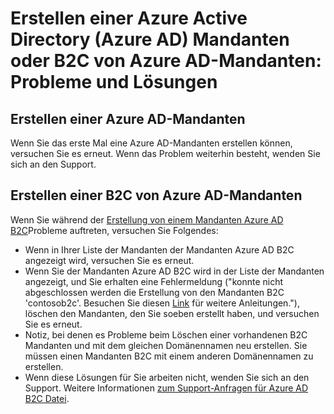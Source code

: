<properties
    pageTitle="Azure-Active Directory: Mandant Support-Themen erstellen | Microsoft Azure"
    description="Erstellen von einem Mandanten Azure Active Directory oder einem Azure Active Directory B2C-Mandanten: Probleme und Lösungen"
    services="active-directory-b2c"
    documentationCenter=""
    authors="swkrish"
    manager="msmbaldwin"
    editor="bryanla"/>

<tags
    ms.service="active-directory-b2c"
    ms.workload="identity"
    ms.tgt_pltfrm="na"
    ms.devlang="na"
    ms.topic="article"
    ms.date="08/30/2016"
    ms.author="swkrish"/>

# <a name="creating-an-azure-active-directory-azure-ad-tenant-or-azure-ad-b2c-tenant-issues-and-resolutions"></a>Erstellen einer Azure Active Directory (Azure AD) Mandanten oder B2C von Azure AD-Mandanten: Probleme und Lösungen

## <a name="creating-an-azure-ad-tenant"></a>Erstellen einer Azure AD-Mandanten

Wenn Sie das erste Mal eine Azure AD-Mandanten erstellen können, versuchen Sie es erneut. Wenn das Problem weiterhin besteht, wenden Sie sich an den Support.

## <a name="creating-an-azure-ad-b2c-tenant"></a>Erstellen einer B2C von Azure AD-Mandanten

Wenn Sie während der [Erstellung von einem Mandanten Azure AD B2C](active-directory-b2c-get-started.md)Probleme auftreten, versuchen Sie Folgendes:
 
- Wenn in Ihrer Liste der Mandanten der Mandanten Azure AD B2C angezeigt wird, versuchen Sie es erneut.
- Wenn Sie der Mandanten Azure AD B2C wird in der Liste der Mandanten angezeigt, und Sie erhalten eine Fehlermeldung ("konnte nicht abgeschlossen werden die Erstellung von den Mandanten B2C 'contosob2c'. Besuchen Sie diesen [Link](http://go.microsoft.com/fwlink/?LinkID=624192&clcid=0x409) für weitere Anleitungen."), löschen den Mandanten, den Sie soeben erstellt haben, und versuchen Sie es erneut.
- Notiz, bei denen es Probleme beim Löschen einer vorhandenen B2C Mandanten und mit dem gleichen Domänennamen neu erstellen. Sie müssen einen Mandanten B2C mit einem anderen Domänennamen zu erstellen.
- Wenn diese Lösungen für Sie arbeiten nicht, wenden Sie sich an den Support. Weitere Informationen [zum Support-Anfragen für Azure AD B2C Datei](active-directory-b2c-support.md).
